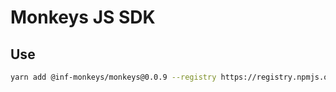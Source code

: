 # Monkeys JS SDK

## Use

```bash
yarn add @inf-monkeys/monkeys@0.0.9 --registry https://registry.npmjs.org
```